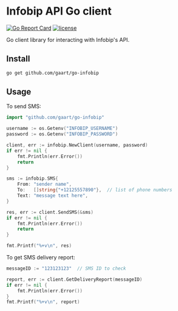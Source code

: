 # Infobip API Go client

[![Go Report Card](https://goreportcard.com/badge/github.com/gaart/go-infobip)](https://goreportcard.com/report/github.com/gaart/go-infobip)
[![license](https://img.shields.io/badge/license-MIT-blue.svg)](LICENSE)

Go client library for interacting with Infobip's API.

## Install

```sh
go get github.com/gaart/go-infobip
```

## Usage

To send SMS:

```go
import "github.com/gaart/go-infobip"
```

```go
username := os.Getenv("INFOBIP_USERNAME")
password := os.Getenv("INFOBIP_PASSWORD")

client, err := infobip.NewClient(username, password)
if err != nil {
    fmt.Println(err.Error())
    return
}

sms := infobip.SMS{
    From: "sender name",
    To:   []string{"+12125557890"},  // list of phone numbers
    Text: "message text here",
}

res, err := client.SendSMS(&sms)
if err != nil {
    fmt.Println(err.Error())
    return
}

fmt.Printf("%+v\n", res)

```

To get SMS delivery report:

```go
messageID := "123123123"  // SMS ID to check

report, err := client.GetDeliveryReport(messageID)
if err != nil {
    fmt.Println(err.Error())
}
fmt.Printf("%+v\n", report)
```
